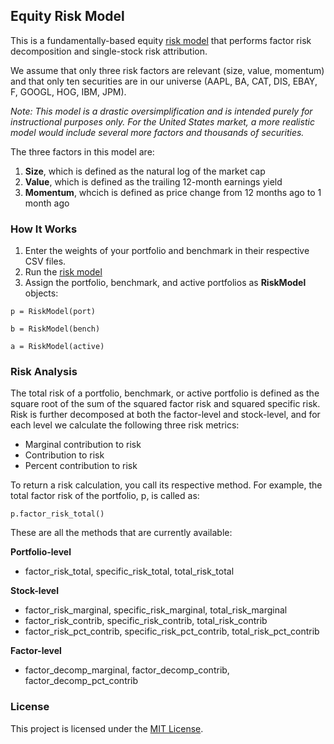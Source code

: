 ## Equity Risk Model

This is a fundamentally-based equity [risk model](/equity_risk_model.py) that performs factor risk decomposition and single-stock risk attribution. 

We assume that only three risk factors are relevant (size, value, momentum) and that only ten securities are in our universe (AAPL, BA, CAT, DIS, EBAY, F, GOOGL, HOG, IBM, JPM).

*Note: This model is a drastic oversimplification and is intended purely for instructional purposes only. For the United States market, a more realistic model would include several more factors and thousands of securities.*

The three factors in this model are:

1. **Size**, which is defined as the natural log of the market cap
2. **Value**, which is defined as the trailing 12-month earnings yield
3. **Momentum**, whcich is defined as price change from 12 months ago to 1 month ago

### How It Works

1. Enter the weights of your portfolio and benchmark in their respective CSV files.
2. Run the [risk model](/equity_risk_model.py)
3. Assign the portfolio, benchmark, and active portfolios as **RiskModel** objects:
```
p = RiskModel(port)
```
```
b = RiskModel(bench)
```
```
a = RiskModel(active)
```

### Risk Analysis

The total risk of a portfolio, benchmark, or active portfolio is defined as the square root of the sum of the squared factor risk and squared specific risk. Risk is further decomposed at both the factor-level and stock-level, and for each level we calculate the following three risk metrics:

- Marginal contribution to risk
- Contribution to risk
- Percent contribution to risk

To return a risk calculation, you call its respective method. For example, the total factor risk of the portfolio, p, is called as:

```
p.factor_risk_total()
```

These are all the methods that are currently available:

**Portfolio-level**
- factor_risk_total, specific_risk_total, total_risk_total

**Stock-level**
- factor_risk_marginal, specific_risk_marginal, total_risk_marginal
- factor_risk_contrib, specific_risk_contrib, total_risk_contrib
- factor_risk_pct_contrib, specific_risk_pct_contrib, total_risk_pct_contrib

**Factor-level**
- factor_decomp_marginal, factor_decomp_contrib, factor_decomp_pct_contrib

### License

This project is licensed under the [MIT License](/LICENSE).